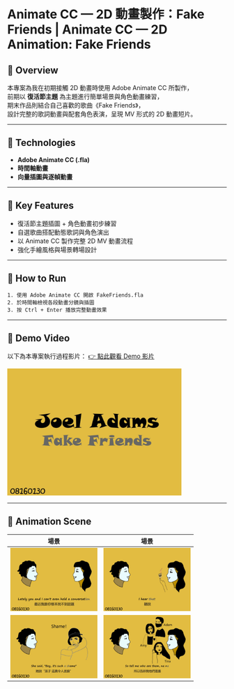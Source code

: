 # Animate CC — 2D 動畫製作：Fake Friends | Animate CC — 2D Animation: Fake Friends


## 📌 Overview
本專案為我在初期接觸 2D 動畫時使用 Adobe Animate CC 所製作，  
前期以 **復活節主題** 為主題進行簡單場景與角色動畫練習，  
期末作品則結合自己喜歡的歌曲《Fake Friends》，  
設計完整的歌詞動畫與配套角色表演，呈現 MV 形式的 2D 動畫短片。

---

## 🧰 Technologies
- **Adobe Animate CC (.fla)**
- **時間軸動畫**
- **向量插圖與逐幀動畫**

---

## 🎯 Key Features
- 復活節主題插圖 + 角色動畫初步練習
- 自選歌曲搭配動態歌詞與角色演出
- 以 Animate CC 製作完整 2D MV 動畫流程
- 強化手繪風格與場景轉場設計

---

## 📂 How to Run
```bash
1. 使用 Adobe Animate CC 開啟 FakeFriends.fla
2. 於時間軸檢視各段動畫分鏡與插圖
3. 按 Ctrl + Enter 播放完整動畫效果
```

---

## 🎥 Demo Video
以下為本專案執行過程影片：
[👉 點此觀看 Demo 影片](https://drive.google.com/file/d/1QWFVrIhnoS8rd9Efw9S22oNrUGbadP7e/view?usp=sharing)

<img src="images/cover.png" width="400"/>

---

## 📸 Animation Scene

| 場景 | 場景 |
|--------|--------|
| <img src="images/scene1.png" width="200"/> | <img src="images/scene2.png" width="200"/> |
| <img src="images/scene3.png" width="200"/> | <img src="images/scene4.png" width="200"/> |
